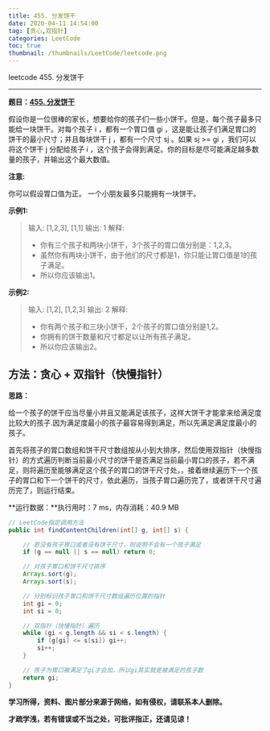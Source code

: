```yaml
---
title: 455. 分发饼干
date: 2020-04-11 14:54:00
tag: [贪心,双指针]
categories: LeetCode
toc: true
thumbnail: /thumbnails/LeetCode/leetcode.png
---
```


leetcode 455. 分发饼干

<!--more-->

---

**题目：[455. 分发饼干](https://leetcode-cn.com/problems/assign-cookies/)**

假设你是一位很棒的家长，想要给你的孩子们一些小饼干。但是，每个孩子最多只能给一块饼干。对每个孩子 i ，都有一个胃口值 gi ，这是能让孩子们满足胃口的饼干的最小尺寸；并且每块饼干 j ，都有一个尺寸 sj 。如果 sj >= gi ，我们可以将这个饼干 j 分配给孩子 i ，这个孩子会得到满足。你的目标是尽可能满足越多数量的孩子，并输出这个最大数值。

**注意:**

你可以假设胃口值为正。
一个小朋友最多只能拥有一块饼干。

**示例1:**

> 输入: [1,2,3], [1,1]
> 输出: 1
> 解释:
>* 你有三个孩子和两块小饼干，3个孩子的胃口值分别是：1,2,3。
>* 虽然你有两块小饼干，由于他们的尺寸都是1，你只能让胃口值是1的孩子满足。
>* 所以你应该输出1。

**示例2:**

> 输入: [1,2], [1,2,3]
> 输出: 2
> 解释:
>
> * 你有两个孩子和三块小饼干，2个孩子的胃口值分别是1,2。
> * 你拥有的饼干数量和尺寸都足以让所有孩子满足。
> * 所以你应该输出2。

## 方法：贪心 + 双指针（快慢指针）

**思路：**

给一个孩子的饼干应当尽量小并且又能满足该孩子，这样大饼干才能拿来给满足度比较大的孩子.因为满足度最小的孩子最容易得到满足，所以先满足满足度最小的孩子。

首先将孩子的胃口数组和饼干尺寸数组按从小到大排序，然后使用双指针（快慢指针）的方式遍历判断当前最小尺寸的饼干是否满足当前最小胃口的孩子，若不满足，则将遍历至能够满足这个孩子的胃口的饼干尺寸处，，接着继续遍历下一个孩子的胃口和下一个饼干的尺寸，依此遍历，当孩子胃口遍历完了，或者饼干尺寸遍历完了，则运行结束。

**运行数据：**执行用时：7 ms，内存消耗：40.9 MB

```java
// LeetCode指定调用方法
public int findContentChildren(int[] g, int[] s) {

    // 若没有孩子胃口或者没有饼干尺寸，则说明不会有一个孩子满足
    if (g == null || s == null) return 0;

    // 对孩子胃口和饼干尺寸排序
    Arrays.sort(g);
    Arrays.sort(s);

    // 分别标识孩子胃口和饼干尺寸数组遍历位置的指针
    int gi = 0;
    int si = 0;

    // 双指针（快慢指针）遍历
    while (gi < g.length && si < s.length) {
        if (g[gi] <= s[si]) gi++;
        si++;
    }

    // 孩子为胃口被满足了gi才会加，所以gi其实就是被满足的孩子数
    return gi;
}
```

**学习所得，资料、图片部分来源于网络，如有侵权，请联系本人删除。**

**才疏学浅，若有错误或不当之处，可批评指正，还请见谅！**
